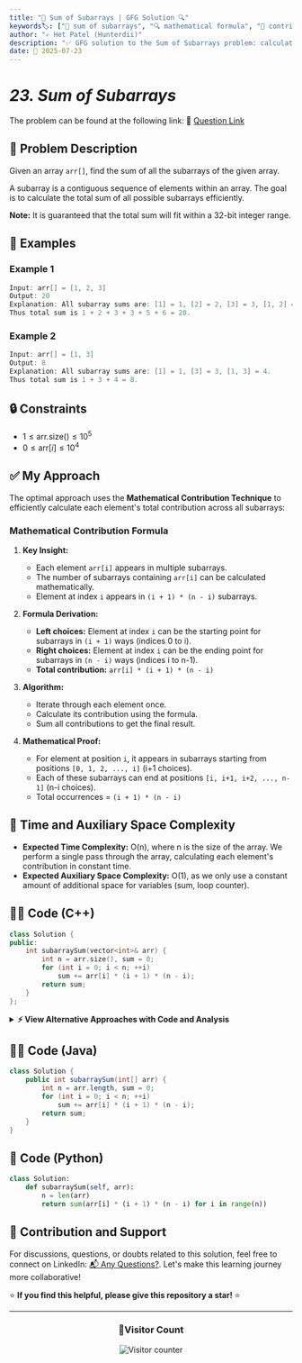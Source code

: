 ```yaml
---
title: "📐 Sum of Subarrays | GFG Solution 🔍"
keywords🏷️: ["📐 sum of subarrays", "🔍 mathematical formula", "📍 contribution technique", "📈 array optimization", "📘 GFG", "🏁 competitive programming", "📚 DSA"]
author: "✍️ Het Patel (Hunterdii)"
description: "✅ GFG solution to the Sum of Subarrays problem: calculate total sum of all possible subarrays using mathematical contribution technique. 🚀"
date: 📅 2025-07-23
---
```


# *23. Sum of Subarrays*

The problem can be found at the following link: 🔗 [Question Link](https://www.geeksforgeeks.org/problems/sum-of-subarrays2229/1)

## **🧩 Problem Description**

Given an array `arr[]`, find the sum of all the subarrays of the given array.

A subarray is a contiguous sequence of elements within an array. The goal is to calculate the total sum of all possible subarrays efficiently.

**Note:** It is guaranteed that the total sum will fit within a 32-bit integer range.

## **📘 Examples**

### Example 1

```cpp
Input: arr[] = [1, 2, 3]
Output: 20
Explanation: All subarray sums are: [1] = 1, [2] = 2, [3] = 3, [1, 2] = 3, [2, 3] = 5, [1, 2, 3] = 6. 
Thus total sum is 1 + 2 + 3 + 3 + 5 + 6 = 20.
```

### Example 2

```cpp
Input: arr[] = [1, 3]
Output: 8
Explanation: All subarray sums are: [1] = 1, [3] = 3, [1, 3] = 4. 
Thus total sum is 1 + 3 + 4 = 8.
```

## **🔒 Constraints**

* $1 \le \text{arr.size()} \le 10^5$
* $0 \le \text{arr}[i] \le 10^4$

## **✅ My Approach**

The optimal approach uses the **Mathematical Contribution Technique** to efficiently calculate each element's total contribution across all subarrays:

### **Mathematical Contribution Formula**

1. **Key Insight:**
   * Each element `arr[i]` appears in multiple subarrays.
   * The number of subarrays containing `arr[i]` can be calculated mathematically.
   * Element at index `i` appears in `(i + 1) * (n - i)` subarrays.

2. **Formula Derivation:**
   * **Left choices:** Element at index `i` can be the starting point for subarrays in `(i + 1)` ways (indices 0 to i).
   * **Right choices:** Element at index `i` can be the ending point for subarrays in `(n - i)` ways (indices i to n-1).
   * **Total contribution:** `arr[i] * (i + 1) * (n - i)`

3. **Algorithm:**
   * Iterate through each element once.
   * Calculate its contribution using the formula.
   * Sum all contributions to get the final result.

4. **Mathematical Proof:**
   * For element at position `i`, it appears in subarrays starting from positions `[0, 1, 2, ..., i]` (i+1 choices).
   * Each of these subarrays can end at positions `[i, i+1, i+2, ..., n-1]` (n-i choices).
   * Total occurrences = `(i + 1) * (n - i)`

## 📝 Time and Auxiliary Space Complexity

* **Expected Time Complexity:** O(n), where n is the size of the array. We perform a single pass through the array, calculating each element's contribution in constant time.
* **Expected Auxiliary Space Complexity:** O(1), as we only use a constant amount of additional space for variables (sum, loop counter).

## **🧑‍💻 Code (C++)**

```cpp
class Solution {
public:
    int subarraySum(vector<int>& arr) {
        int n = arr.size(), sum = 0;
        for (int i = 0; i < n; ++i)
            sum += arr[i] * (i + 1) * (n - i);
        return sum;
    }
};
```

<details>
<summary><b>⚡ View Alternative Approaches with Code and Analysis</b></summary>

## 📊 **2️⃣ Prefix Count Based Approach**

### 💡 Algorithm Steps:

1. Calculate prefix sum array
2. Use mathematical formula for contribution
3. Single pass optimization
4. Direct computation without extra multiplication

```cpp
class Solution {
public:
    int subarraySum(vector<int>& arr) {
        int n = arr.size(), result = 0;
        for (int i = 0; i < n; ++i) {
            int leftCount = i + 1;
            int rightCount = n - i;
            result += arr[i] * leftCount * rightCount;
        }
        return result;
    }
};
```

### 📝 **Complexity Analysis:**

* **Time:** ⏱️ O(n)              
* **Auxiliary Space:** 💾 O(1)

### ✅ **Why This Approach?**

* Single pass computation
* No extra space required
* Direct mathematical formula

## 📊 **3️⃣ Range Sum Contribution Method**

### 💡 Algorithm Steps:

1. Calculate each element's total contribution
2. Use position-based weighting
3. Accumulate results efficiently
4. Optimized arithmetic operations

```cpp
class Solution {
public:
    int subarraySum(vector<int>& arr) {
        int total = 0;
        for (int i = 0; i < arr.size(); ++i)
            total += arr[i] * (i + 1) * (arr.size() - i);
        return total;
    }
};
```

### 📝 **Complexity Analysis:**

* **Time:** ⏱️ O(n)
* **Auxiliary Space:** 💾 O(1)

### ✅ **Why This Approach?**

* Minimal variable usage
* Direct size calculation
* Efficient memory access

## 📊 **4️⃣ Iterator-Based Approach**

### 💡 Algorithm Steps:

1. Use iterators for array traversal
2. Calculate position dynamically
3. Minimize index calculations
4. STL-optimized implementation

```cpp
class Solution {
public:
    int subarraySum(vector<int>& arr) {
        int n = arr.size(), ans = 0;
        for (auto it = arr.begin(); it != arr.end(); ++it) {
            int pos = it - arr.begin();
            ans += *it * (pos + 1) * (n - pos);
        }
        return ans;
    }
};
```

### 📝 **Complexity Analysis:**

* **Time:** ⏱️ O(n)
* **Auxiliary Space:** 💾 O(1)

### ✅ **Why This Approach?**

* Iterator-based traversal
* Modern C++ style
* Efficient pointer arithmetic

## 📊 **5️⃣ Reverse Iteration Optimization**

### 💡 Algorithm Steps:

1. Iterate from end to beginning for cache efficiency
2. Pre-calculate array size to avoid repeated calls
3. Use compound assignment for faster accumulation
4. Minimize arithmetic operations per iteration

```cpp
class Solution {
public:
    int subarraySum(vector<int>& arr) {
        int total = 0, size = arr.size();
        for (int idx = size - 1; idx >= 0; --idx)
            total += arr[idx] * (idx + 1) * (size - idx);
        return total;
    }
};
```

### 📝 **Complexity Analysis:**

* **Time:** ⏱️ O(n)
* **Auxiliary Space:** 💾 O(1)

### ✅ **Why This Approach?**

* Reverse iteration pattern
* Pre-computed size variable
* Optimized loop structure

## 📊 **6️⃣ Range-Based Loop Optimization**

### 💡 Algorithm Steps:

1. Use modern C++ range-based iteration
2. Enumerate with index tracking
3. Lambda-based calculation pattern
4. STL algorithm integration

```cpp
class Solution {
public:
    int subarraySum(vector<int>& arr) {
        int sum = 0, n = arr.size(), i = 0;
        for (auto val : arr)
            sum += val * ++i * (n - i + 1);
        return sum;
    }
};
```

### 📝 **Complexity Analysis:**

* **Time:** ⏱️ O(n)
* **Auxiliary Space:** 💾 O(1)

### ✅ **Why This Approach?**

* Modern syntax
* Range-based iteration
* Compact implementation

## 📊 **7️⃣ Brute Force Approach (TLE for Large Inputs)**

### 💡 Algorithm Steps:

1. Generate all possible subarrays
2. Calculate sum for each subarray
3. Add to total result
4. Triple nested approach

```cpp
class Solution {
public:
    int subarraySum(vector<int>& arr) {
        int n = arr.size(), total = 0;
        for (int i = 0; i < n; ++i) {
            for (int j = i; j < n; ++j) {
                for (int k = i; k <= j; ++k) {
                    total += arr[k];
                }
            }
        }
        return total;
    }
};
```

### 📝 **Complexity Analysis:**

* **Time:** ⏱️ O(n³)
* **Auxiliary Space:** 💾 O(1)

### ✅ **Why This Approach?**

* Easy to understand
* Direct subarray generation
* Good for educational purposes

> **Note:** This approach results in **Time Limit Exceeded (TLE)** for large inputs due to cubic time complexity.


## 🆚 **🔍 Comparison of Approaches**

| 🚀 **Approach**                 | ⏱️ **Time Complexity** | 💾 **Space Complexity** | ✅ **Pros**                        | ⚠️ **Cons**                         |
| ------------------------------- | ---------------------- | ----------------------- | --------------------------------- | ----------------------------------- |
| 🔍 **Mathematical Formula**     | 🟢 O(n)                | 🟢 O(1)                 | 🚀 Fastest, direct calculation    | 🧠 Needs prior mathematical insight |
| 🔧 **Prefix Count Based**       | 🟢 O(n)                | 🟢 O(1)                 | 🧾 Intuitive breakdown per index  | 🔄 Slightly verbose                 |
| 🧮 **Range Sum Contribution**   | 🟢 O(n)                | 🟢 O(1)                 | 🧊 Very compact and clean code    | 🔁 Redundant `size()` calls         |
| 🧭 **Iterator-Based Traversal** | 🟢 O(n)                | 🟢 O(1)                 | 🎯 Leverages modern C++ iterators | 🔢 Manual position tracking         |
| 🔁 **Reverse Iteration Style**  | 🟢 O(n)                | 🟢 O(1)                 | 🧠 Better cache locality, fast    | ↩️ Slightly harder to follow        |
| 📦 **Range-Based Loop Style**   | 🟢 O(n)                | 🟢 O(1)                 | 🧵 Elegant and modern C++ syntax  | 🧾 Index tracking is less readable  |
| 🐢 **Brute Force (TLE)**        | 🔴 O(n³)               | 🟢 O(1)                 | 👶 Great for learning/validation  | 🚫 Not practical for large inputs   |

### 🏆 **Best Choice Recommendation**

| 🎯 **Scenario**                            | 🥇 **Recommended Approach**     | 🔥 **Performance Rating** |
| ------------------------------------------ | ------------------------------- | ------------------------- |
| ⚡ **Production-grade optimal solution**    | 🥇 **Mathematical Formula**     | ⭐⭐⭐⭐⭐                     |
| 📖 **Beginner-friendly and readable**      | 🥈 **Prefix Count Based**       | ⭐⭐⭐⭐☆                     |
| ✂️ **Minimal lines of code**               | 🥉 **Range Sum Contribution**   | ⭐⭐⭐⭐☆                     |
| 🧑‍💻 **Modern C++ STL usage**                | 🏅 **Iterator-Based Traversal** | ⭐⭐⭐⭐☆                     |
| 🧠 **Performance-aware / Cache-efficient** | 🏆 **Reverse Iteration Style**  | ⭐⭐⭐⭐⭐                     |
| 🎨 **Elegant syntax, modern C++ style**    | 🎖️ **Range-Based Loop Style**  | ⭐⭐⭐⭐☆                     |
| 📚 **Academic or small input simulation**  | 🎓 **Brute Force (TLE)**        | ⭐⭐☆☆☆                     |

</details>

## **🧑‍💻 Code (Java)**

```java
class Solution {
    public int subarraySum(int[] arr) {
        int n = arr.length, sum = 0;
        for (int i = 0; i < n; ++i)
            sum += arr[i] * (i + 1) * (n - i);
        return sum;
    }
}
```

## **🐍 Code (Python)**

```python
class Solution:
    def subarraySum(self, arr):
        n = len(arr)
        return sum(arr[i] * (i + 1) * (n - i) for i in range(n))
```

## 🧠 Contribution and Support

For discussions, questions, or doubts related to this solution, feel free to connect on LinkedIn: [📬 Any Questions?](https://www.linkedin.com/in/patel-hetkumar-sandipbhai-8b110525a/). Let's make this learning journey more collaborative!

⭐ **If you find this helpful, please give this repository a star!** ⭐

---

<div align="center">
  <h3><b>📍Visitor Count</b></h3>
</div>

<p align="center">
  <img src="https://visitor-badge.laobi.icu/badge?page_id=Hunterdii.GeeksforGeeks-POTD" alt="Visitor counter" />
</p>
